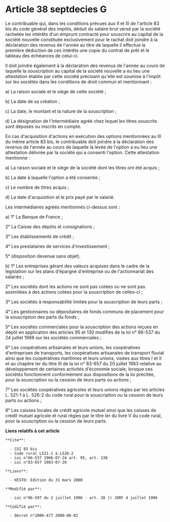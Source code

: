 # Article 38 septdecies G

Le contribuable qui, dans les conditions prévues aux II et III de l'article 83 bis du code général des impôts, déduit du
salaire brut versé par la société rachetée les intérêts d'un emprunt contracté pour souscrire au capital de la société
nouvelle constituée exclusivement pour le rachat doit joindre à la déclaration des revenus de l'année au titre de laquelle il
effectue la première déduction de ces intérêts une copie du contrat de prêt et le tableau des échéances de celui-ci.

Il doit joindre également à la déclaration des revenus de l'année au cours de laquelle la souscription au capital de la
société nouvelle a eu lieu une attestation établie par cette société précisant qu'elle est soumise à l'impôt sur les sociétés
dans les conditions de droit commun et mentionnant :

a) La raison sociale et le siège de cette société ;

b) La date de sa création ;

c) La date, le montant et la nature de la souscription ;

d) La désignation de l'intermédiaire agréé chez lequel les titres souscrits sont déposés ou inscrits en compte.

En cas d'acquisition d'actions en exécution des options mentionnées au III du même article 83 bis, le contribuable doit
joindre à la déclaration des revenus de l'année au cours de laquelle la levée de l'option a eu lieu une attestation délivrée
par la société qui a consenti l'option. Cette attestation mentionne :

a) La raison sociale et le siège de la société dont les titres ont été acquis ;

b) La date à laquelle l'option a été consentie ;

c) Le nombre de titres acquis ;

d) La date d'acquisition et le prix payé par le salarié.

Les intermédiaires agréés mentionnés ci-dessus sont :

a) 1° La Banque de France ;

2° La Caisse des dépôts et consignations ;

3° Les établissements de crédit ;

4° Les prestataires de services d'investissement ;

5° (disposition devenue sans objet).

b) 1° Les entreprises gérant des valeurs acquises dans le cadre de la législation sur les plans d'épargne d'entreprise ou de
l'actionnariat des salariés ;

2° Les sociétés dont les actions ne sont pas cotées ou ne sont pas assimilées à des actions cotées pour la souscription de
celles-ci ;

3° Les sociétés à responsabilité limitée pour la souscription de leurs parts ;

4° Les gestionnaires ou dépositaires de fonds communs de placement pour la souscription des parts du fonds ;

5° Les sociétés commerciales pour la souscription des actions reçues en dépôt en application des articles 95 et 130 modifiés
de la loi n° 66-537 du 24 juillet 1966 sur les sociétés commerciales ;

6° Les coopératives artisanales et leurs unions, les coopératives d'entreprises de transports, les coopératives artisanales
de transport fluvial ainsi que les coopératives maritimes et leurs unions, visées aux titres I et II et au chapitre Ier du
titre III de la loi n° 83-657 du 20 juillet 1983 relative au développement de certaines activités d'économie sociale, lorsque
ces sociétés fonctionnent conformément aux dispositions de la loi précitée, pour la souscription ou la cession de leurs parts
ou actions ;

7° Les sociétés coopératives agricoles et leurs unions régies par les articles L. 521-1 à L. 526-2 du code rural pour la
souscription ou la cession de leurs parts ou actions ;

8° Les caisses locales de crédit agricole mutuel ainsi que les caisses de crédit mutuel agricole et rural régies par le titre
Ier du livre V du code rural, pour la souscription ou la cession de leurs parts.

**Liens relatifs à cet article**

	**Cite**:

	  - CGI 83 bis
	  - Code rural L521-1 à L526-2
	  - Loi n°66-537 1966-07-24 art. 95, art. 130
	  - Loi n°83-657 1983-07-20

	**Liens**:

	  - HISTO: Edition du 31 mars 2000

	**Modifié par**:

	  - Loi n°96-597 du 2 juillet 1996 - art. 20 () JORF 4 juillet 1996

	**Codifié par**:

	  - Décret n°2000-477 2000-06-02
